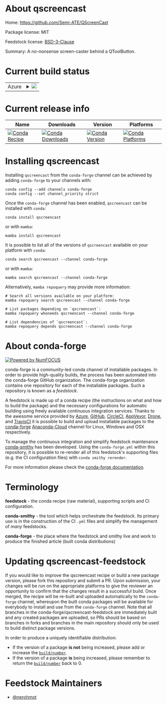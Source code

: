 About qscreencast
=================

Home: https://github.com/Semi-ATE/QScreenCast

Package license: MIT

Feedstock license: [BSD-3-Clause](https://github.com/conda-forge/qscreencast-feedstock/blob/main/LICENSE.txt)

Summary: A no-nonsense screen-caster behind a QToolButton.

Current build status
====================


<table>
    
  <tr>
    <td>Azure</td>
    <td>
      <details>
        <summary>
          <a href="https://dev.azure.com/conda-forge/feedstock-builds/_build/latest?definitionId=12391&branchName=main">
            <img src="https://dev.azure.com/conda-forge/feedstock-builds/_apis/build/status/qscreencast-feedstock?branchName=main">
          </a>
        </summary>
        <table>
          <thead><tr><th>Variant</th><th>Status</th></tr></thead>
          <tbody><tr>
              <td>linux_64_python3.10.____cpython</td>
              <td>
                <a href="https://dev.azure.com/conda-forge/feedstock-builds/_build/latest?definitionId=12391&branchName=main">
                  <img src="https://dev.azure.com/conda-forge/feedstock-builds/_apis/build/status/qscreencast-feedstock?branchName=main&jobName=linux&configuration=linux_64_python3.10.____cpython" alt="variant">
                </a>
              </td>
            </tr><tr>
              <td>linux_64_python3.11.____cpython</td>
              <td>
                <a href="https://dev.azure.com/conda-forge/feedstock-builds/_build/latest?definitionId=12391&branchName=main">
                  <img src="https://dev.azure.com/conda-forge/feedstock-builds/_apis/build/status/qscreencast-feedstock?branchName=main&jobName=linux&configuration=linux_64_python3.11.____cpython" alt="variant">
                </a>
              </td>
            </tr><tr>
              <td>linux_64_python3.8.____cpython</td>
              <td>
                <a href="https://dev.azure.com/conda-forge/feedstock-builds/_build/latest?definitionId=12391&branchName=main">
                  <img src="https://dev.azure.com/conda-forge/feedstock-builds/_apis/build/status/qscreencast-feedstock?branchName=main&jobName=linux&configuration=linux_64_python3.8.____cpython" alt="variant">
                </a>
              </td>
            </tr><tr>
              <td>linux_64_python3.9.____cpython</td>
              <td>
                <a href="https://dev.azure.com/conda-forge/feedstock-builds/_build/latest?definitionId=12391&branchName=main">
                  <img src="https://dev.azure.com/conda-forge/feedstock-builds/_apis/build/status/qscreencast-feedstock?branchName=main&jobName=linux&configuration=linux_64_python3.9.____cpython" alt="variant">
                </a>
              </td>
            </tr><tr>
              <td>osx_64_python3.10.____cpython</td>
              <td>
                <a href="https://dev.azure.com/conda-forge/feedstock-builds/_build/latest?definitionId=12391&branchName=main">
                  <img src="https://dev.azure.com/conda-forge/feedstock-builds/_apis/build/status/qscreencast-feedstock?branchName=main&jobName=osx&configuration=osx_64_python3.10.____cpython" alt="variant">
                </a>
              </td>
            </tr><tr>
              <td>osx_64_python3.11.____cpython</td>
              <td>
                <a href="https://dev.azure.com/conda-forge/feedstock-builds/_build/latest?definitionId=12391&branchName=main">
                  <img src="https://dev.azure.com/conda-forge/feedstock-builds/_apis/build/status/qscreencast-feedstock?branchName=main&jobName=osx&configuration=osx_64_python3.11.____cpython" alt="variant">
                </a>
              </td>
            </tr><tr>
              <td>osx_64_python3.8.____cpython</td>
              <td>
                <a href="https://dev.azure.com/conda-forge/feedstock-builds/_build/latest?definitionId=12391&branchName=main">
                  <img src="https://dev.azure.com/conda-forge/feedstock-builds/_apis/build/status/qscreencast-feedstock?branchName=main&jobName=osx&configuration=osx_64_python3.8.____cpython" alt="variant">
                </a>
              </td>
            </tr><tr>
              <td>osx_64_python3.9.____cpython</td>
              <td>
                <a href="https://dev.azure.com/conda-forge/feedstock-builds/_build/latest?definitionId=12391&branchName=main">
                  <img src="https://dev.azure.com/conda-forge/feedstock-builds/_apis/build/status/qscreencast-feedstock?branchName=main&jobName=osx&configuration=osx_64_python3.9.____cpython" alt="variant">
                </a>
              </td>
            </tr><tr>
              <td>win_64_python3.10.____cpython</td>
              <td>
                <a href="https://dev.azure.com/conda-forge/feedstock-builds/_build/latest?definitionId=12391&branchName=main">
                  <img src="https://dev.azure.com/conda-forge/feedstock-builds/_apis/build/status/qscreencast-feedstock?branchName=main&jobName=win&configuration=win_64_python3.10.____cpython" alt="variant">
                </a>
              </td>
            </tr><tr>
              <td>win_64_python3.11.____cpython</td>
              <td>
                <a href="https://dev.azure.com/conda-forge/feedstock-builds/_build/latest?definitionId=12391&branchName=main">
                  <img src="https://dev.azure.com/conda-forge/feedstock-builds/_apis/build/status/qscreencast-feedstock?branchName=main&jobName=win&configuration=win_64_python3.11.____cpython" alt="variant">
                </a>
              </td>
            </tr><tr>
              <td>win_64_python3.8.____cpython</td>
              <td>
                <a href="https://dev.azure.com/conda-forge/feedstock-builds/_build/latest?definitionId=12391&branchName=main">
                  <img src="https://dev.azure.com/conda-forge/feedstock-builds/_apis/build/status/qscreencast-feedstock?branchName=main&jobName=win&configuration=win_64_python3.8.____cpython" alt="variant">
                </a>
              </td>
            </tr><tr>
              <td>win_64_python3.9.____cpython</td>
              <td>
                <a href="https://dev.azure.com/conda-forge/feedstock-builds/_build/latest?definitionId=12391&branchName=main">
                  <img src="https://dev.azure.com/conda-forge/feedstock-builds/_apis/build/status/qscreencast-feedstock?branchName=main&jobName=win&configuration=win_64_python3.9.____cpython" alt="variant">
                </a>
              </td>
            </tr>
          </tbody>
        </table>
      </details>
    </td>
  </tr>
</table>

Current release info
====================

| Name | Downloads | Version | Platforms |
| --- | --- | --- | --- |
| [![Conda Recipe](https://img.shields.io/badge/recipe-qscreencast-green.svg)](https://anaconda.org/conda-forge/qscreencast) | [![Conda Downloads](https://img.shields.io/conda/dn/conda-forge/qscreencast.svg)](https://anaconda.org/conda-forge/qscreencast) | [![Conda Version](https://img.shields.io/conda/vn/conda-forge/qscreencast.svg)](https://anaconda.org/conda-forge/qscreencast) | [![Conda Platforms](https://img.shields.io/conda/pn/conda-forge/qscreencast.svg)](https://anaconda.org/conda-forge/qscreencast) |

Installing qscreencast
======================

Installing `qscreencast` from the `conda-forge` channel can be achieved by adding `conda-forge` to your channels with:

```
conda config --add channels conda-forge
conda config --set channel_priority strict
```

Once the `conda-forge` channel has been enabled, `qscreencast` can be installed with `conda`:

```
conda install qscreencast
```

or with `mamba`:

```
mamba install qscreencast
```

It is possible to list all of the versions of `qscreencast` available on your platform with `conda`:

```
conda search qscreencast --channel conda-forge
```

or with `mamba`:

```
mamba search qscreencast --channel conda-forge
```

Alternatively, `mamba repoquery` may provide more information:

```
# Search all versions available on your platform:
mamba repoquery search qscreencast --channel conda-forge

# List packages depending on `qscreencast`:
mamba repoquery whoneeds qscreencast --channel conda-forge

# List dependencies of `qscreencast`:
mamba repoquery depends qscreencast --channel conda-forge
```


About conda-forge
=================

[![Powered by
NumFOCUS](https://img.shields.io/badge/powered%20by-NumFOCUS-orange.svg?style=flat&colorA=E1523D&colorB=007D8A)](https://numfocus.org)

conda-forge is a community-led conda channel of installable packages.
In order to provide high-quality builds, the process has been automated into the
conda-forge GitHub organization. The conda-forge organization contains one repository
for each of the installable packages. Such a repository is known as a *feedstock*.

A feedstock is made up of a conda recipe (the instructions on what and how to build
the package) and the necessary configurations for automatic building using freely
available continuous integration services. Thanks to the awesome service provided by
[Azure](https://azure.microsoft.com/en-us/services/devops/), [GitHub](https://github.com/),
[CircleCI](https://circleci.com/), [AppVeyor](https://www.appveyor.com/),
[Drone](https://cloud.drone.io/welcome), and [TravisCI](https://travis-ci.com/)
it is possible to build and upload installable packages to the
[conda-forge](https://anaconda.org/conda-forge) [Anaconda-Cloud](https://anaconda.org/)
channel for Linux, Windows and OSX respectively.

To manage the continuous integration and simplify feedstock maintenance
[conda-smithy](https://github.com/conda-forge/conda-smithy) has been developed.
Using the ``conda-forge.yml`` within this repository, it is possible to re-render all of
this feedstock's supporting files (e.g. the CI configuration files) with ``conda smithy rerender``.

For more information please check the [conda-forge documentation](https://conda-forge.org/docs/).

Terminology
===========

**feedstock** - the conda recipe (raw material), supporting scripts and CI configuration.

**conda-smithy** - the tool which helps orchestrate the feedstock.
                   Its primary use is in the construction of the CI ``.yml`` files
                   and simplify the management of *many* feedstocks.

**conda-forge** - the place where the feedstock and smithy live and work to
                  produce the finished article (built conda distributions)


Updating qscreencast-feedstock
==============================

If you would like to improve the qscreencast recipe or build a new
package version, please fork this repository and submit a PR. Upon submission,
your changes will be run on the appropriate platforms to give the reviewer an
opportunity to confirm that the changes result in a successful build. Once
merged, the recipe will be re-built and uploaded automatically to the
`conda-forge` channel, whereupon the built conda packages will be available for
everybody to install and use from the `conda-forge` channel.
Note that all branches in the conda-forge/qscreencast-feedstock are
immediately built and any created packages are uploaded, so PRs should be based
on branches in forks and branches in the main repository should only be used to
build distinct package versions.

In order to produce a uniquely identifiable distribution:
 * If the version of a package **is not** being increased, please add or increase
   the [``build/number``](https://docs.conda.io/projects/conda-build/en/latest/resources/define-metadata.html#build-number-and-string).
 * If the version of a package **is** being increased, please remember to return
   the [``build/number``](https://docs.conda.io/projects/conda-build/en/latest/resources/define-metadata.html#build-number-and-string)
   back to 0.

Feedstock Maintainers
=====================

* [@nerohmot](https://github.com/nerohmot/)


